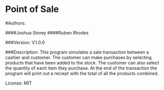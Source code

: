 Point of Sale
==================================

#Authors:

####Joshua Storey
####Ruben Rhodes

###Version:
V.1.0.0

###Description:
This program simulates a sale transaction between a cashier and customer. The customer can make purchases by selecting products that have been added to the stock. The customer can also select the quantity of each item they purchase. At the end  of the transaction the program will print out a reciept with the total of all the products combined.

License: MIT
